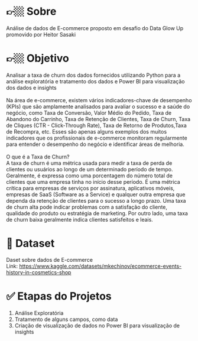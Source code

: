 # 👉🏼 Sobre 
Análise de dados de E-commerce proposto em desafio do Data Glow Up promovido por Heitor Sasaki 

# 👉🏼 Objetivo 
Analisar a taxa de churn dos dados fornecidos utilizando Python para a análise exploratória e tratamento dos dados e Power BI para visualização dos dados e insights 
<br><br>
Na área de e-commerce, existem vários indicadores-chave de desempenho (KPIs) que são amplamente analisados para avaliar o sucesso e a saúde do negócio, como Taxa de Conversão, Valor Médio do Pedido, Taxa de Abandono do Carrinho, Taxa de Retenção de Clientes, Taxa de Churn, Taxa de Cliques (CTR - Click-Through Rate), Taxa de Retorno de Produtos,Taxa de Recompra, etc.
Esses são apenas alguns exemplos dos muitos indicadores que os profissionais de e-commerce monitoram regularmente para entender o desempenho do negócio e identificar áreas de melhoria.
<br><br>
O que é a Taxa de Churn? 
<br>
A taxa de churn é uma métrica usada para medir a taxa de perda de clientes ou usuários ao longo de um determinado período de tempo. Geralmente, é expressa como uma porcentagem do número total de clientes que uma empresa tinha no início desse período. É uma métrica crítica para empresas de serviços por assinatura, aplicativos móveis, empresas de SaaS (Software as a Service) e qualquer outra empresa que dependa da retenção de clientes para o sucesso a longo prazo. Uma taxa de churn alta pode indicar problemas com a satisfação do cliente, qualidade do produto ou estratégia de marketing. Por outro lado, uma taxa de churn baixa geralmente indica clientes satisfeitos e leais. 

# 🎲 Dataset 
Daset sobre dados de E-commerce
<br>
Link: https://www.kaggle.com/datasets/mkechinov/ecommerce-events-history-in-cosmetics-shop

# ✅ Etapas do Projetos 
1. Análise Exploratória
2. Tratamento de alguns campos, como data
3. Criação de visualização de dados no Power BI para visualização de insights 
